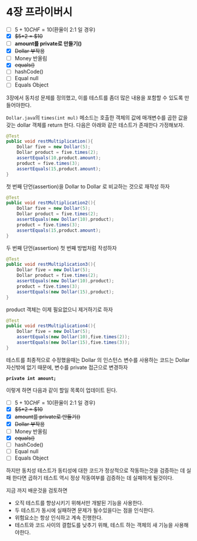 # 4장 프라이버시

* [ ] $5 + 10CHF = 10$(환율이 2:1  일 경우)
* [x] ~~$5\*2 = $10~~
* [ ] **amount를 private로 만들기()**
* [x] ~~Dollar 부작용~~
* [ ] Money 반올림
* [x] ~~equals()~~
* [ ] hashCode()
* [ ] Equal null
* [ ] Equals Object&#x20;

3장에서 동치성 문제를 정의했고, 이를 테스트를 좀더 많은 내용을 포함할 수 있도록 만들어야한다.

`Dollar.java`의 `times(int mul)` 메소드는 호출한 객체의 값에 매개변수를 곱한 값을 갖는 dollar 객체를 return 한다. 다음은 아래와 같은 테스트가 존재한다 가정해보자.

```java
@Test
public void restMultiplication(){
    Dollar five = new Dollar(5);
    Dollar product = five.times(2);
    assertEquals(10,product.amount);
    product = five.times(3);
    assertEquals(15,product.amount);
}
```

첫 번째 단언(assertion)을 Dollar to Dollar 로 비교하는 것으로 재작성 하자

```java
@Test
public void restMultiplication2(){
    Dollar five = new Dollar(5);
    Dollar product = five.times(2);
    assertEquals(new Dollar(10),product);
    product = five.times(3);
    assertEquals(15,product.amount);
}
```

두 번째 단언(assertion) 첫  번째  방법처럼 작성하자

```java
@Test
public void restMultiplication3(){
    Dollar five = new Dollar(5);
    Dollar product = five.times(2);
    assertEquals(new Dollar(10),product);
    product = five.times(3);
    assertEquals(new Dollar(15),product);
}
```

product 객체는 이제 필요없으니 제거하기로 하자

```java
@Test
public void restMultiplication4(){
    Dollar five = new Dollar(5);
    assertEquals(new Dollar(10),five.times(2));
    assertEquals(new Dollar(15),five.times(3));
}
```

테스트를 최종적으로 수정했을때는 Dollar 의 인스턴스 변수를 사용하는 코드는 Dollar 자신밖에 없기 때문에, 변수를 private 접근으로 변경하자

<pre class="language-java"><code class="lang-java"><strong>private int amount;
</strong></code></pre>

이렇게 하면 다음과 같이 할일 목록이 업데이트 된다.

* [ ] $5 + 10CHF = 10$(환율이 2:1  일 경우)
* [x] ~~$5\*2 = $10~~
* [x] ~~amount를 private로 만들기()~~
* [x] ~~Dollar 부작용~~
* [ ] Money 반올림
* [x] ~~equals()~~
* [ ] hashCode()
* [ ] Equal null
* [ ] Equals Object&#x20;

하지만 동치성 테스트가 동티성에 대한 코드가 정상적으로 작동하는것을 검증하는 데 실패 한다면 곱하기 테스트 역시 정상 작동여부를 검증하는 데 실패하게 될것이다.

지금 까지 배운것을 검토하면

* 오직 테스트를 향상시키기 위해서만 개발된 기능을 사용한다.
* 두 테스트가 동시에 실패하면 문제가 될수있을다는 점을 인식한다.
* 위험요소는 항상 인식하고 계속 진행한다.
* 테스트와 코드 사이의 결합도를 낮추기 위해, 테스트 하는 객체의 새 기능을 사용해야한다.
